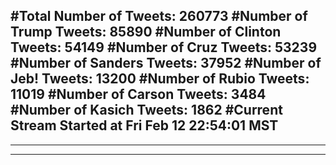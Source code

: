 #Total Number of Tweets: 260773 
#Number of Trump Tweets: 85890
#Number of Clinton Tweets: 54149
#Number of Cruz Tweets: 53239
#Number of Sanders Tweets: 37952
#Number of Jeb! Tweets: 13200
#Number of Rubio Tweets: 11019
#Number of Carson Tweets: 3484
#Number of Kasich Tweets: 1862
#Current Stream Started at Fri Feb 12 22:54:01 MST
---
---
---
